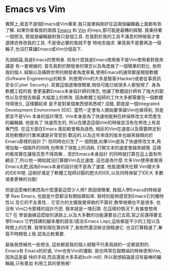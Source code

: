 # Emacs vs Vim


實際上,我並不是個Emacs或Vim專家.我只是單純剛好在這兩個編輯器上面都有些了解. 
如果你查看我的兩個
[Emacs](https://github.com/jcs090218/jcs-emacs)
和
[Vim](https://github.com/jcs090218/jcs-vim)
的repo,那可能是最糟的經驗. 我秉持著一個想法, 那就是編輯器對我只是個工具. 
在我對於我的工具不滿意的時候我才會選擇去修改我的工具. 不是很必要的我就不會
特地去強求. 畢竟我不是要再造一個輪子,也沒打算讓Emacs或Vim分個高下.

<!-- more -->

先說結論,我是Emacs的使用者. 但為什麼我是Emacs使用者不是Vim使用者對我來講是
有一套根據的. 首先我對於開發者的理念以及角度做了一個簡單的對比. 依照我的個人
經驗以及橫跨世界的開發者角度來看,使用Emacs的通常都是開發軟體(Software 
Engineering)的較多. 則使用Vim的大多是駭客(Hacker)或者從事資訊安全(Cyber 
Security). 其實這個道理很簡單,相信可能已經很多人都發現了. 身為軟體工程的我
會更喜歡Emacs本身設計師的理念, 他讓了軟體設計師有了強大的韌性以及空間去做最
大幅度上的修改. 因為軟體工程師的工作大多都需要在一個軟體待得很久, 這樣聽起來
是不是對某個東西很熟悉呢? 沒錯, 那就是一個Integrated Development 
Environment (IDE). 當然一定會有人開始要爭論Vim也做得到, 但是那並不是Vim
本身的設計理念. Vim本身是為了快速地能夠在終端修改文本而產生的編輯器. 他是為了
快速而生的, 所以在建造這個Vim的時候並沒有在修改上有其專門性. 在這方面在Emacs
面前較會略為遜色, 相反的Vim在速度以及需要跨足到其他軟體的行業來講是非常受到
歡迎的,以及近年來改的版本也越來越傾向於Emacs那樣的設計了! 但同時也衍生了一
個問題,如果Vim是為了快速修改文本,再增加每一個插件的同時,也帶來了效能上的消耗. 
打開文本的速度會越來越慢. 這樣的衝突實在讓我百思不得其解... 至於Emacs本身設計
的同時就打算在這上面有所顧忌了,所以他一開始就沒打算跟Vim去比速度. 這也是為什麼
大多Vim使用者覺得Emacs太肥,因為Emacs本身的設計就不是為了速度. 他是選擇夾在類
Vim跟大多的IDE中間. 這剛好滿足了軟體工程師討厭的肥大的IDE,以及同時保留了IDE大
多數或者更棒的功能!

但是這麼棒的東西為什麼還是這麼少人用? 原因很簡單, 我個人學Emacs的時候是學
Raw Emacs, 也就是什麼都沒有開始建起來. 我特別能夠感受到Emacs它的獨特性以
及它的不友善性... 它官方的文檔我覺得做的不算好,教學視頻也不是很多, 也沒有
Vim口令那樣的設計巧思. 根本就是一塊石頭. 在這樣的情況下,有誰會想用它? 在
學習曲線這麼陡的道路上,以及大多數的功能還要自己去寫,寫之前還得要去學Emacs
它們搭建的腳本層的語言/語法(Emacs Lisp),這些都是不少的工程以及時間上的花費. 
我學到現在第四年了,我依然還沒辦法很精通它. 也沒打算精通了,畢竟平時開發上我
認為比較重要.

最後我想補充一些想法, 這些都是我的個人經驗不代表我說的一定都是對的. Emacs有
Emacs的好處, Vim也有Vim的優點. 我也時常在服務端的時候使用Vim, 因為這是最
快的手段,而且還是大多系統built-in的. 所以我想結論是沒有最棒的編輯器,只有善加
利用工具的使用者!

